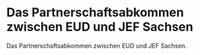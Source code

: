 # Das Partnerschaftsabkommen zwischen EUD und JEF Sachsen
Das Partnerschaftsabkommen zwischen EUD und JEF Sachsen.
